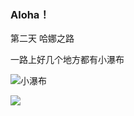 ### Aloha！

第二天 哈娜之路

一路上好几个地方都有小瀑布

![小瀑布](https://lh3.googleusercontent.com/YTFpXq7iVqi_n84VgTeD24WiYaxcEdu3s9ydBHDLMDpuPh0gHCVnxZbouR1yxBMuGCY6TVYsXG2QgNSl8sRDBf1lnVYQdmQkSTRY7Vlhnb20AZ1RIVG6ZoM35iMIBnSW76sDpl1i8zguptPg-MqtHxEXrrZOVeZ-EOwqiKooNt5mT84SWdDRN63SMhw7aBJZxV2ZsJvIsky74gjGntw-BXDWTbaMMdyAtj0xKjpOCLMEmhoMS7X2C4DXY94cO27VQl_-swRWVUIInoHZywi40PlIOnhDCGfrf7fJovwyR0nU4Sg8LNqZd7mLQ75VxfBsD0MQtoE_fFlYMCdXBe9Yb_Xhx8kTUUt8IP5sRFNgJgICWMSIftULVTEvMOeJOW2EpwT2Bw8qVdtwIIgIJwhZxwk6FiTNh8nNS3DdjOE8mAPS-Yv70yDuJtoj3XeB2degOGUhs6Q4oI9PWRoPfvEr527xhdJ4t_LvrE1hRtv69fQgO_w9aOr0iwco2sNiYIDh_-F4r1-2G4a_g_OPLEO2drbcxzA_juTI27jK4CH_AfLKTSPqMUKAeEOB7S_EyAbTFGm3k8mA2_p7kfa1SytBio53QZZkQJeevq-c11mBFZqJtorcTYTnWpKW0jlFjLVKkSML2cqDppaMIUXvCjplikjkUhs--v3g0albVdHqh01AyVeYKNQybaK57xAeVinF6gTgVfgWy6NlJmmmD7LEDH6CZAXT6wrSaNWeVgsoEiY3mjA_=w600)

![](https://lh3.googleusercontent.com/hrP5sduyweBAQ3iqbxCgeC-RvY9KL-eEWPHbZ8caRy7WMWa6VQASXkhz4odyz-u0cOOUTn3j95Qau6na9mGdj6bL7PexCVuKRRzL5GLBJlA2GdHZJALob9XggUW1nswhimEmvXkWluez1kuYLnagkSEtplYFX4oZe7fCqoTDXKAFZ7huOGQbNsUPUhernSOddzehMj1vLOLsS9y-ONQww8rLOPMWzcs_6V3XLNqOO6u-Zrb-IE683UfqcVZhzT1-1eXhTsRam3r4L_fwr3rFakyOtFTlFgvH7X9PuHmPP9TkpxU4eKwGM-xknPB177PzVZULr9CnqmoXBjhhj-BCma0zkTBbcChdwV38T3J3So9qbOXGnJQwvSvWf-9v6hGvcqhk84HtS3wqs_tR5XAlY5v_R9PU7JlFLOo9b4OysdyNgWA46QKBZH2pr0qXs2VMf49Gb4AT5PPFAoisZdMb2WdFgIV0R_RIU5Tg82-KeMtYRjMNC1OXgL8U4eBm7KXSpxkmWxnOliV14-Kw1Ufu8DG58ijkR4NTAC0ZhRUcqTnuzACQM2EjKhHuop3fMpPL3_D1GGXNN78I1ZLbr6i7_1wFDDmBcY1tPlSjd6Zg8PKZmn0GFgnQARaWf95dMuz3-YypflujKjeRMMKo7rWTYzHQMQ-ds1wjqNDN9IcOtN9sHUv9jbqZxaDTBMxIzHB0xS-kUGhH4-xLHq0ohmvfxCXyRDHZGG44Xzmjt8NyuBEQmVLe=w1184-h888-no)
